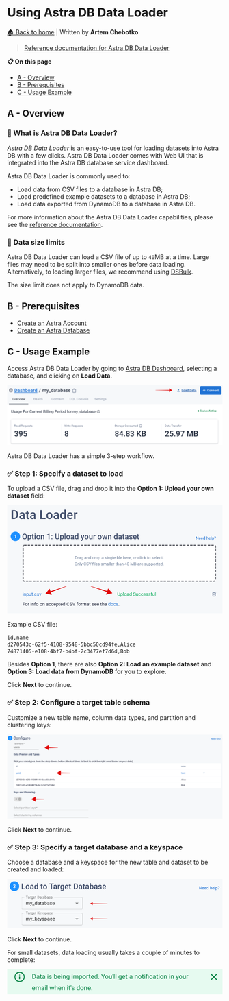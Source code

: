 # Using Astra DB Data Loader

[🏠 Back to home](https://github.com/datastaxdevs/awesome-astra/wiki) | Written by **Artem Chebotko** 

> [Reference documentation for Astra DB Data Loader](https://docs.datastax.com/en/astra/docs/astra-data-loader.html)


**📋 On this page**
- [A - Overview](#a---overview)
- [B - Prerequisites](#b---prerequisites)
- [C - Usage Example](#c---usage-example)

## A - Overview

### 📘 What is Astra DB Data Loader?

*Astra DB Data Loader* is an easy-to-use tool for loading datasets into Astra DB with a few clicks. Astra DB Data Loader comes with Web UI that is integrated into the Astra DB database service dashboard.

Astra DB Data Loader is commonly used to:

- Load data from CSV files to a database in Astra DB;
- Load predefined example datasets to a database in Astra DB;
- Load data exported from DynamoDB to a database in Astra DB.

For more information about the Astra DB Data Loader capabilities, please see the [reference documentation](https://docs.datastax.com/en/astra/docs/astra-data-loader.html).

### 📘  Data size limits

Astra DB Data Loader can load a CSV file of up to `40`MB at a time. Large files may need to be split into smaller ones before data loading. 
Alternatively, to loading larger files, we recommend using [DSBulk](https://github.com/datastaxdevs/awesome-astra/wiki/Using-DSBulk-with-Astra). 

The size limit does not apply to DynamoDB data.

## B - Prerequisites

- [Create an Astra Account](http://astra.datastax.com/)
- [Create an Astra Database](https://github.com/datastaxdevs/awesome-astra/wiki/Create-an-AstraDB-Instance)

## C - Usage Example

Access Astra DB Data Loader by going to [Astra DB Dashboard](http://astra.datastax.com/), selecting a database, and clicking on **Load Data**.

<img src="img/load-data.png" />

Astra DB Data Loader has a simple 3-step workflow.


### ✅ Step 1: Specify a dataset to load

To upload a CSV file, drag and drop it into the **Option 1: Upload your own dataset** field:

<img src="img/load-csv.png" />


Example CSV file:

```csv
id,name
d270543c-62f5-4108-9548-5bbc50cd94fe,Alice
74871405-e108-4bf7-b4bf-2c3477ef7d6d,Bob
```

Besides **Option 1**, there are also **Option 2: Load an example dataset** and **Option 3: Load data from DynamoDB** for you to explore.

Click **Next** to continue.

### ✅ Step 2: Configure a target table schema

Customize a new table name, column data types, and partition and clustering keys:

<img src="img/table-schema.png" />

Click **Next** to continue.

### ✅ Step 3: Specify a target database and a keyspace

Choose a database and a keyspace for the new table and dataset to be created and loaded: 

<img src="img/database-keyspace.png" />

Click **Next** to continue.

For small datasets, data loading usually takes a couple of minutes to complete:

<img src="img/message.png" />
